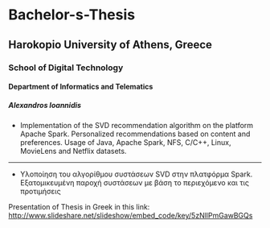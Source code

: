 # Bachelor-s-Thesis
## Harokopio University of Athens, Greece
### School of Digital Technology
#### Department of Informatics and Telematics
##### Alexandros Ioannidis

- Implementation of the SVD recommendation algorithm on the platform Apache Spark. Personalized recommendations based on content and preferences. Usage of Java, Apache Spark, NFS, C/C++, Linux, MovieLens and Netflix datasets.
------------------------------------------------------------------------------------------------------------------------------
- Υλοποίηση του  αλγορίθµου συστάσεων SVD στην πλατφόρµα Spark. Eξατομικευμένη παροχή συστάσεων με βάση το περιεχόμενο και τις προτιμήσεις


Presentation of Thesis in Greek in this link: http://www.slideshare.net/slideshow/embed_code/key/5zNllPmGawBGQs
